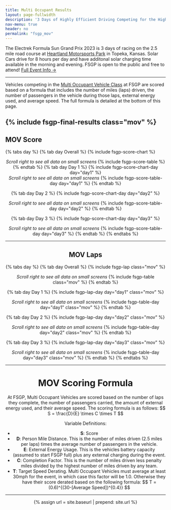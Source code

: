 ```yaml
---
title: Multi Occupant Results
layout: page-fullwidth
description: '3 Days of Highly Efficient Driving Competing for the Highest Score'
nav-menu: true
header: no
permalink: "fsgp_mov"
---
```



The Electrek Formula Sun Grand Prix 2023 is 3 days of racing on the 2.5 mile road course at [Heartland Motorsports Park](http://heartlandmotorsports.us/) in Topeka, Kansas. Solar Cars drive for 8 hours per day and have additonal solar charging time available in the morning and evening. FSGP is open to the public and free to attend! [Full Event Info →](https://www.americansolarchallenge.org/the-competition/2023-formula-sun-grand-prix/)

-----

Vehicles competing in the [Multi Occupant Vehicle Class](https://www.americansolarchallenge.org/the-competition/vehicle-classes/) at FSGP are scored based on a formula that includes the number of miles (laps) driven, the number of passengers in the vehicle during those laps, external energy used, and average speed. The full formula is detailed at the bottom of this page. 

{% include fsgp-final-results class="mov" %}
-----
## MOV Score
{% tabs day %}
{% tab day Overall %}
{% include fsgp-score-chart %}
<br>
<div style="margin:auto; text-align:center;"> <i> Scroll right to see all data on small screens </i>
{% include fsgp-score-table %}
{% endtab %}
{% tab day Day 1 %}
{% include fsgp-score-chart-day day="day1" %}
<br>
<div style="margin:auto; text-align:center;"> <i> Scroll right to see all data on small screens </i>
{% include fsgp-score-table-day day="day1" %}
{% endtab %}

{% tab day Day 2 %}
{% include fsgp-score-chart-day day="day2" %}
<br>
<div style="margin:auto; text-align:center;"> <i> Scroll right to see all data on small screens </i>
{% include fsgp-score-table-day day="day2" %}
{% endtab %}

{% tab day Day 3 %}
{% include fsgp-score-chart-day day="day3" %}
<br>
<div style="margin:auto; text-align:center;"> <i> Scroll right to see all data on small screens </i>
{% include fsgp-score-table-day day="day3" %}
{% endtab %}
{% endtabs %}

-----
## MOV Laps
{% tabs day %}
{% tab day Overall %}
{% include fsgp-lap class="mov" %}
<br>
<div style="margin:auto; text-align:center;"> <i> Scroll right to see all data on small screens </i>
{% include fsgp-table class="mov" %}
{% endtab %}

{% tab day Day 1 %}
{% include fsgp-lap-day day="day1" class="mov" %}
<br>
<div style="margin:auto; text-align:center;"> <i> Scroll right to see all data on small screens </i>
{% include fsgp-table-day day="day1" class="mov" %}
{% endtab %}

{% tab day Day 2 %}
{% include fsgp-lap-day day="day2" class="mov" %}
<br>
<div style="margin:auto; text-align:center;"> <i> Scroll right to see all data on small screens </i>
{% include fsgp-table-day day="day2" class="mov" %}
{% endtab %}

{% tab day Day 3 %}
{% include fsgp-lap-day day="day3" class="mov" %}
<br>
<div style="margin:auto; text-align:center;"> <i> Scroll right to see all data on small screens </i>
{% include fsgp-table-day day="day3" class="mov" %}
{% endtab %}
{% endtabs %}

-----

# MOV Scoring Formula

At FSGP, Multi Occupant Vehicles are scored based on the number of laps they complete, the number of passengers carried, the amount of external energy used, and their average speed. The scoring formula is as follows: \$$ S = \frac{D}{E} \times C \times T $$

Variable Definitions: 
- __S__: Score
- __D__: Person  Mile Distance. This is the number of miles driven (2.5 miles per laps) times the average number of passengers in the vehicle. 
- __E__: External Energy Usage. This is the vehicles battery capacity (assumed to start FSGP full) plus any external charging during the event. 
- __C__: Completion Factor. This is the number of miles driven less penalty miles divided by the highest number of miles driven by any team. 
- __T__: Target Speed Derating. Multi Occupant Vehicles must average at least 30mph for the event, in which case this factor will be 1.0. Otherwise they have their score derated based on the following formula: \$$ T = (0.6)^{(30-[Average Speed])^{0.4}} $$

-----

{% assign url = site.baseurl | prepend: site.url %}
<link rel="stylesheet" href="{{ url }}/assets/css/tabs.css">
<script src="{{ url }}/assets/js/tabs.js"></script>
<script type="text/javascript" async
  src="https://cdnjs.cloudflare.com/ajax/libs/mathjax/2.7.1/MathJax.js?config=TeX-MML-AM_CHTML">
</script>




